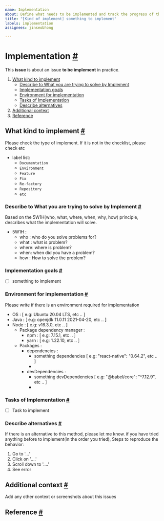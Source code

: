 ```yaml
---
name: Implementation
about: Define what needs to be implemented and track the progress of the implementation
title: "[Kind of implement] something to implement"
labels: implementation
assignees: jinseobhong

---
```


# Implementation <a href="#implementation" id="implementation">#</a>

This **issue** is about an issue **to be implement** in practice.

1. [What kind to implement](#what-kind-to-implement)
    - [Describe to What you are trying to solve by Implement](#describe-to-what-you-are-trying-to-solve-by-Implement)
    - [Implementation goals](#implementation-goals)
    - [Environment for implementation](#environment-for-implementation)
    - [Tasks of Implementation](#tasks-of-implementation)
    - [Describe alternatives](#describe-alternatives)
2. [Additional context](#additional-context)
3. [Reference](#reference)

##  What kind to implement <a href="#what-kind-of-implement" id="what-kind-of-implement">#</a>

Please check the type of implement. If it is not in the checklist, please check etc
- label list:
  - `Documentation`
  - `Environment`
  - `Feature`
  - `Fix`
  - `Re-factory`
  - `Repository`
  - `etc` 

### Describe to What you are trying to solve by Implement  <a href="#describe-to-what-you-are-trying-to-solve-by-implement" id="describe-to-what-you-are-trying-to-solve-by-implement">#</a>

Based on the 5W1H(who, what, where, when, why, how) principle, describes what the implementation will solve.
- 5W1H :
   - who : who do you solve problems for?
   - what : what is problem?
   - where: where is problem?
   - when: when did you have a problem?
   - how : How to solve the problem?
 
### Implementation goals <a href="#implementation-goals" id="Implementation-goals">#</a>

- [ ] something to implement

### Environment for implementation <a href="#environment-for-implementation" id="environment-for-implementation">#</a>

Please write if there is an environment required for implementation 

- OS : [ e.g: Ubuntu 20.04 LTS, etc .. ]
- Java : [ e.g: openjdk 11.0.11 2021-04-20, etc .. ]
- Node : [ e.g: v16.3.0, etc .. ]
    - Package dependency manager :
        - npm : [ e.g: 7.15.1, etc .. ]
        - yarn : [ e.g: 1.22.10, etc .. ]
    - Packages :
        - dependencies :
            - something dependencies [ e.g: "react-native": "0.64.2", etc .. ]
            -
        - devDependencies :
            - something devDependencies [ e.g: "@babel/core": "^7.12.9", etc .. ]
            -

### Tasks of Implementation <a href="#tasks-of-implementation" id="tasks-of-implementation">#</a>

- [ ] Task to implement

### Describe alternatives <a href="#describe-alternatives" id="describe-alternatives">#</a>

If there is an alternative to this method, please let me know. if you have tried anything before to implement(in the order you tried), Steps to reproduce the behavior:
1. Go to '...'
2. Click on '....'
3. Scroll down to '....'
4. See error

## Additional context <a href="#additional-context" id="additional-context">#</a>

Add any other context or screenshots about this issues

## Reference <a href="#reference" id="reference">#</a>
